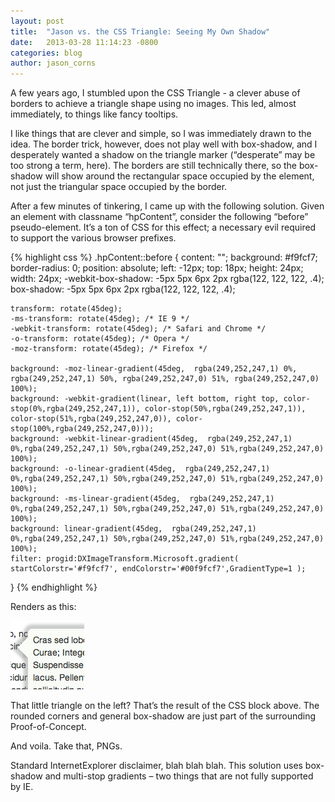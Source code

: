```yaml
---
layout: post
title:  "Jason vs. the CSS Triangle: Seeing My Own Shadow"
date:   2013-03-28 11:14:23 -0800
categories: blog
author: jason_corns
---
```


A few years ago, I stumbled upon the CSS Triangle - a clever abuse of borders to achieve a triangle shape using no images.<!--more-->  This led, almost immediately, to things like fancy tooltips.

I like things that are clever and simple, so I was immediately drawn to the idea.  The border trick, however, does not play well with box-shadow, and I desperately wanted a shadow on the triangle marker (“desperate” may be too strong a term, here). The borders are still technically there, so the box-shadow will show around the rectangular space occupied by the element, not just the triangular space occupied by the border.

After a few minutes of tinkering, I came up with the following solution.  Given an element with classname “hpContent”, consider the following “before” pseudo-element.  It’s a ton of CSS for this effect; a necessary evil required to support the various browser prefixes.

{% highlight css %}
.hpContent::before {
    content: "";
    background: #f9fcf7;
    border-radius: 0;
    position:  absolute;
    left: -12px;
    top:  18px;
    height: 24px;
    width: 24px;
    -webkit-box-shadow:  -5px 5px 6px 2px rgba(122, 122, 122, .4);
    box-shadow:  -5px 5px 6px 2px rgba(122, 122, 122, .4);

    transform: rotate(45deg);
    -ms-transform: rotate(45deg); /* IE 9 */
    -webkit-transform: rotate(45deg); /* Safari and Chrome */
    -o-transform: rotate(45deg); /* Opera */
    -moz-transform: rotate(45deg); /* Firefox */

    background: -moz-linear-gradient(45deg,  rgba(249,252,247,1) 0%, rgba(249,252,247,1) 50%, rgba(249,252,247,0) 51%, rgba(249,252,247,0) 100%);
    background: -webkit-gradient(linear, left bottom, right top, color-stop(0%,rgba(249,252,247,1)), color-stop(50%,rgba(249,252,247,1)), color-stop(51%,rgba(249,252,247,0)), color-stop(100%,rgba(249,252,247,0)));
    background: -webkit-linear-gradient(45deg,  rgba(249,252,247,1) 0%,rgba(249,252,247,1) 50%,rgba(249,252,247,0) 51%,rgba(249,252,247,0) 100%);
    background: -o-linear-gradient(45deg,  rgba(249,252,247,1) 0%,rgba(249,252,247,1) 50%,rgba(249,252,247,0) 51%,rgba(249,252,247,0) 100%);
    background: -ms-linear-gradient(45deg,  rgba(249,252,247,1) 0%,rgba(249,252,247,1) 50%,rgba(249,252,247,0) 51%,rgba(249,252,247,0) 100%);
    background: linear-gradient(45deg,  rgba(249,252,247,1) 0%,rgba(249,252,247,1) 50%,rgba(249,252,247,0) 51%,rgba(249,252,247,0) 100%);
    filter: progid:DXImageTransform.Microsoft.gradient( startColorstr='#f9fcf7', endColorstr='#00f9fcf7',GradientType=1 );

}
{% endhighlight %}

Renders as this:

![alt text](/img/css-corner-full-width.png "CSS corner with drop-shadow")

 

 

That little triangle on the left?  That’s the result of the CSS block above.  The rounded corners and general box-shadow are just part of the surrounding Proof-of-Concept.

And voila.  Take that, PNGs.

Standard InternetExplorer disclaimer, blah blah blah.  This solution uses box-shadow and multi-stop gradients – two things that are not fully supported by IE.

[jekyll-docs]: http://jekyllrb.com/docs/home
[jekyll-gh]:   https://github.com/jekyll/jekyll
[jekyll-talk]: https://talk.jekyllrb.com/
